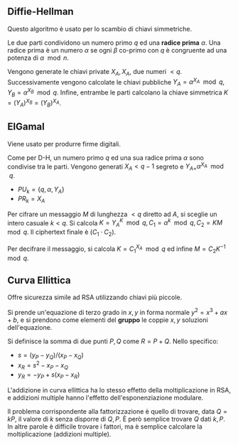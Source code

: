 
## Diffie-Hellman
Questo algoritmo è usato per lo scambio di chiavi simmetriche.

Le due parti condividono un numero primo $q$ ed una **radice prima** $\alpha$. Una radice prima è un numero $\alpha$ se ogni $\beta$ co-primo con $q$ è congruente ad una potenza di $\alpha \mod n$.

Vengono generate le chiavi private $X_{A},X_{A}$, due numeri $< q$. 
Successivamente vengono calcolate le chiavi pubbliche $Y_A=\alpha^{X_{A}}\mod q, Y_B=\alpha^{X_{B}}\mod q$.
Infine, entrambe le parti calcolano la chiave simmetrica $K = (Y_A)^{X_{B}} = (Y_B)^{X_{A}}$.

## ElGamal

Viene usato per produrre firme digitali.

Come per D-H, un numero primo $q$ ed una sua radice prima $\alpha$ sono condivise tra le parti.
Vengono generati $X_{A} < q-1$ segreto e $Y_{A=}\alpha^{X_{A}}\mod q$.
- $PU_k = \{q,\alpha, Y_A\}$
- $PR_k = X_A$

Per cifrare un messaggio $M$ di lunghezza $<q$ diretto ad $A$, si sceglie un intero casuale $k<q$. Si calcola $K = Y_{A}^{K}\mod q, C_{1}= \alpha^{k}\mod q, C_{2}=KM \mod q$. Il ciphertext finale è $(C_1\cdot C_2)$.

Per decifrare il messaggio, si calcola $K = C_{1}^{X_{A}}\mod q$ ed infine $M = C_{2}K^{-1}\mod q$.

## Curva Ellittica 
Offre sicurezza simile ad RSA utilizzando chiavi più piccole.

Si prende un'equazione di terzo grado in $x,y$ in forma normale $y^{2}= x^{3}+ax+b$, e si prendono come elementi del **gruppo** le coppie $x,y$ soluzioni dell'equazione.

Si definisce la somma di due punti $P,Q$ come $R = P + Q$. Nello specifico:
- $s = (y_{P} - y_{Q}) / (x_{P}- x_{Q})$
- $x_{R}=s^{2}-x_{P}-x_{Q}$
- $y_{R}=-y_{P}+s(x_P-x_R)$

L'addizione in curva ellittica ha lo stesso effetto della moltiplicazione in RSA, e addizioni multiple hanno l'effetto dell'esponenziazione modulare.

Il problema corrispondente alla fattorizzazione è quello di trovare, data $Q=kP$, il valore di $k$ senza disporre di $Q,P$. È però semplice trovare $Q$ dati $k,P$. 
In altre parole è difficile trovare i fattori, ma è semplice calcolare la moltiplicazione (addizioni multiple).